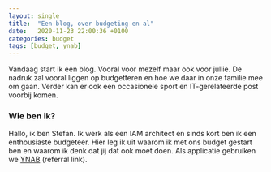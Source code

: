 ```yaml
---
layout: single
title:  "Een blog, over budgeting en al"
date:   2020-11-23 22:00:36 +0100
categories: budget
tags: [budget, ynab]
---
```

Vandaag start ik een blog. Vooral voor mezelf maar ook voor jullie. De nadruk zal vooral liggen op budgetteren en hoe we daar in onze familie mee om gaan. Verder kan er ook een occasionele sport en IT-gerelateerde post voorbij komen.

<!--more-->

### Wie ben ik?

Hallo, ik ben Stefan. Ik werk als een IAM architect en sinds kort ben ik een enthousiaste budgeteer. Hier leg ik uit waarom ik met ons budget gestart ben en waarom ik denk dat jij dat ook moet doen. Als applicatie gebruiken we [YNAB][YNAB] (referral link).

[YNAB]: https://ynab.com/referral/?ref=nK4-awM84GDPqxy7&utm_source=customer_referral